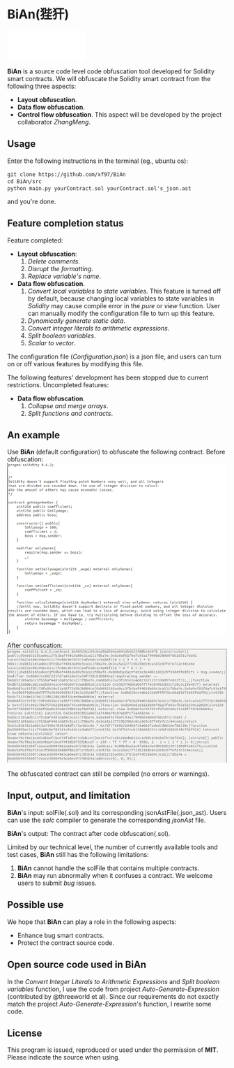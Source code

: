 # BiAn(狴犴)
![logo](BiAnLogo.png)

**BiAn** is a source code level code obfuscation tool developed for Solidity smart contracts. We will obfuscate the Solidity smart contract from the following three aspects:
+ **Layout obfuscation**. 
+ **Data flow obfuscation**. 
+ **Control flow obfuscation**. This aspect will be developed by the project collaborator *ZhangMeng*.

## Usage
Enter the following instructions in the terminal (eg., ubuntu os):
```
git clone https://github.com/xf97/BiAn
cd BiAn/src
python main.py yourContract.sol yourContract.sol's_json.ast
```
and you're done.

## Feature completion status
Feature completed:
+ **Layout obfuscation**:
    1. *Delete comments*.
    2. *Disrupt the formatting*.
    3. *Replace variable's name*.
+ **Data flow obfuscation**.
    1. *Convert local variables to state variables*. This feature is turned off by default, because changing local variables to state variables in *Solidity* may cause compile error in the *pure* or *view* function. User can manually modify the configuration file to turn up this feature.
    2. *Dynamically generate static data*.
    3. *Convert integer literals to arithmetic expressions*.
    4. *Split boolean variables*.
    5. *Scalar to vector*.

The configuration file (*Configuration.json*) is a json file, and users can turn on or off various features by modifying this file.

The following features' development has been stopped due to current restrictions. Uncompleted features:
+ **Data flow obfuscation**.
    1. *Collapse and merge arrays*.
    2. *Split functions and contracts*.

## An example
Use **BiAn** (default configuration) to obfuscate the following contract.
Before obfuscation:
![beforeConfuse](beforeConfuse.png)

After confuscation:
![afterConfuse](afterConfuse.png)

The obfuscated contract can still be compiled (no errors or warnings).

## Input, output, and limitation
**BiAn**'s input: solFile(.sol) and its corresponding jsonAstFile(.json_ast). Users can use the *solc* compiler to generate the corresponding *jsonAst* file.

**BiAn**'s output: The contract after code obfuscation(.sol).

Limited by our technical level, the number of currently available tools and test cases, **BiAn** still has the following limitations:
1. **BiAn** cannot handle the solFile that contains multiple contracts.
2. **BiAn** may run abnormally when it confuses a contract. We welcome users to submit *bug* issues.

## Possible use 
We hope that **BiAn** can play a role in the following aspects:
+ Enhance bug smart contracts.
+ Protect the contract source code.

## Open source code used in **BiAn**
In the *Convert Integer Literals to Arithmetic Expressions* and *Split boolean variables* function, I use the code from project *Auto-Generate-Expression* (contributed by @threeworld et al). Since our requirements do not exactly match the project *Auto-Generate-Expression*'s function, I rewrite some code.

## License
This program is issued, reproduced or used under the permission of **MIT**. Please indicate the source when using.
